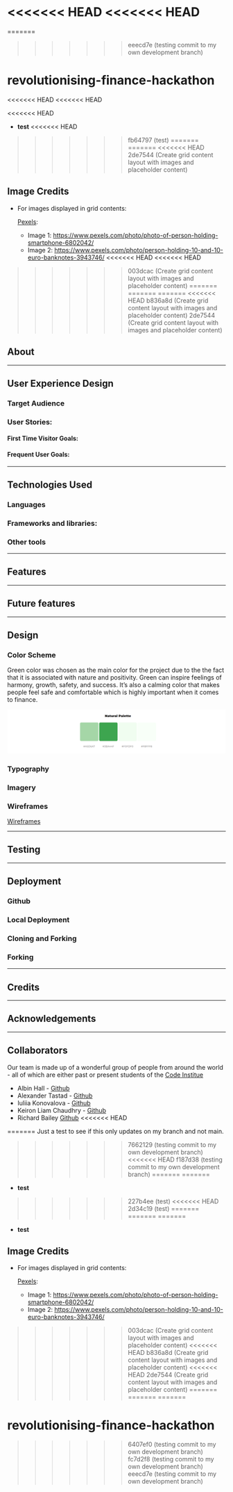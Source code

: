 <<<<<<< HEAD
<<<<<<< HEAD
=======
=======
>>>>>>> eeecd7e (testing commit to my own development branch)
# revolutionising-finance-hackathon

<<<<<<< HEAD
<<<<<<< HEAD

<<<<<<< HEAD
* **test**
<<<<<<< HEAD
>>>>>>> fb64797 (test)
=======
=======
<<<<<<< HEAD
>>>>>>> 2de7544 (Create grid content layout with images and placeholder content)

## Image Credits

* For images displayed in grid contents:

    [Pexels](https://www.pexels.com/):
    - Image 1: https://www.pexels.com/photo/photo-of-person-holding-smartphone-6802042/
    - Image 2: https://www.pexels.com/photo/person-holding-10-and-10-euro-banknotes-3943746/
<<<<<<< HEAD
<<<<<<< HEAD
>>>>>>> 003dcac (Create grid content layout with images and placeholder content)
=======
=======
=======
<<<<<<< HEAD
>>>>>>> b836a8d (Create grid content layout with images and placeholder content)
>>>>>>> 2de7544 (Create grid content layout with images and placeholder content)
## About 

---

## User Experience Design


### Target Audience


### User Stories:

#### First Time Visitor Goals:


#### Frequent User Goals:

---


## Technologies Used

### Languages



### Frameworks and libraries:



### Other tools



---


## Features



---

## Future features


---


## Design


### Color Scheme

Green color was chosen as the main color for the project due to the the fact that it is associated with nature and positivity. Green can inspire feelings of harmony, growth, safety, and success. It’s also a calming color that makes people feel safe and comfortable which is highly important when it comes to finance.

![Color palette](documentation/design/color_palette.png)
### Typography


### Imagery




### Wireframes

[Wireframes](documentation/wireframes/hackathon_jan_20223.pdf)


---


## Testing


---


## Deployment

### Github


### Local Deployment


### Cloning and Forking 



### Forking


---


## Credits


---

## Acknowledgements


---

## Collaborators

Our team is made up of a wonderful group of people from around the world - all of which are either past or present students of the [Code Institue](https://codeinstitute.net/global/)

- Albin Hall - [Github](https://github.com/AlbinHall)
- Alexander Tastad - [Github](https://github.com/AVTpepper)
- Iuliia Konovalova - [Github](https://github.com/IuliiaKonovalova)
- Keiron Liam Chaudhry - [Github](https://github.com/keironchaudhry)
- Richard Bailey [Github](https://github.com/Rsrbai)
<<<<<<< HEAD

=======
Just a test to see if this only updates on my branch and not main.
>>>>>>> 7662129 (testing commit to my own development branch)
<<<<<<< HEAD
>>>>>>> f187d38 (testing commit to my own development branch)
=======
=======

* **test**
>>>>>>> 227b4ee (test)
<<<<<<< HEAD
>>>>>>> 2d34c19 (test)
=======
=======
=======
* **test**

## Image Credits

* For images displayed in grid contents:

    [Pexels](https://www.pexels.com/):
    - Image 1: https://www.pexels.com/photo/photo-of-person-holding-smartphone-6802042/
    - Image 2: https://www.pexels.com/photo/person-holding-10-and-10-euro-banknotes-3943746/
>>>>>>> 003dcac (Create grid content layout with images and placeholder content)
<<<<<<< HEAD
>>>>>>> b836a8d (Create grid content layout with images and placeholder content)
<<<<<<< HEAD
>>>>>>> 2de7544 (Create grid content layout with images and placeholder content)
=======
=======
=======
# revolutionising-finance-hackathon
>>>>>>> 6407ef0 (testing commit to my own development branch)
>>>>>>> fc7d2f8 (testing commit to my own development branch)
>>>>>>> eeecd7e (testing commit to my own development branch)
